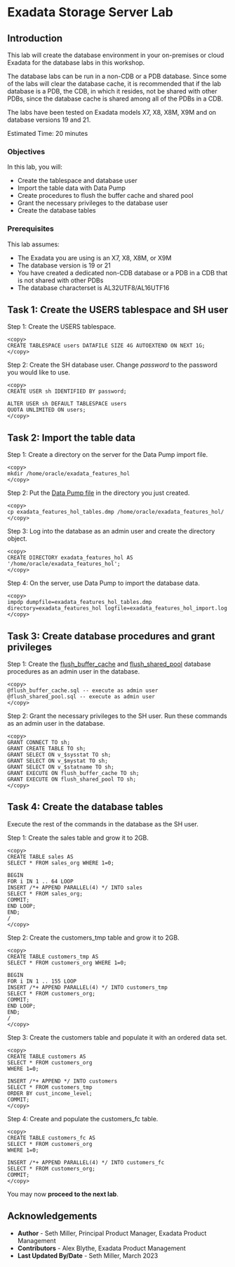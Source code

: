 # Exadata Storage Server Lab

## Introduction

This lab will create the database environment in your on-premises or cloud Exadata for the database labs in this workshop.

The database labs can be run in a non-CDB or a PDB database. Since some of the labs will clear the database cache, it is recommended that if the lab database is a PDB, the CDB, in which it resides, not be shared with other PDBs, since the database cache is shared among all of the PDBs in a CDB.

The labs have been tested on Exadata models X7, X8, X8M, X9M and on database versions 19 and 21.

Estimated Time: 20 minutes

### Objectives

In this lab, you will:
* Create the tablespace and database user
* Import the table data with Data Pump
* Create procedures to flush the buffer cache and shared pool
* Grant the necessary privileges to the database user
* Create the database tables

### Prerequisites

This lab assumes:
* The Exadata you are using is an X7, X8, X8M, or X9M
* The database version is 19 or 21
* You have created a dedicated non-CDB database or a PDB in a CDB that is not shared with other PDBs
* The database characterset is AL32UTF8/AL16UTF16

## Task 1: Create the USERS tablespace and SH user

Step 1: Create the USERS tablespace.
```text
<copy>
CREATE TABLESPACE users DATAFILE SIZE 4G AUTOEXTEND ON NEXT 1G;
</copy>
```

Step 2: Create the SH database user. Change <i>password</i> to the password you would like to use.
```text
<copy>
CREATE USER sh IDENTIFIED BY password;

ALTER USER sh DEFAULT TABLESPACE users
QUOTA UNLIMITED ON users;
</copy>
```

## Task 2: Import the table data

Step 1: Create a directory on the server for the Data Pump import file.
```text
<copy>
mkdir /home/oracle/exadata_features_hol
</copy>
```

Step 2: Put the [Data Pump file](https://github.com/oracle-livelabs/cloud-database-services/blob/main/exadata-features/prep/files/exadata_features_hol_tables.dmp) in the directory you just created.
```text
<copy>
cp exadata_features_hol_tables.dmp /home/oracle/exadata_features_hol/
</copy>
```

Step 3: Log into the database as an admin user and create the directory object.
```text
<copy>
CREATE DIRECTORY exadata_features_hol AS '/home/oracle/exadata_features_hol';
</copy>
```

Step 4: On the server, use Data Pump to import the database data.
```text
<copy>
impdp dumpfile=exadata_features_hol_tables.dmp directory=exadata_features_hol logfile=exadata_features_hol_import.log
</copy>
```

## Task 3: Create database procedures and grant privileges

Step 1: Create the [flush\_buffer\_cache](https://github.com/oracle-livelabs/cloud-database-services/blob/main/exadata-features/prep/files/flush_buffer_cache.sql) and [flush\_shared\_pool](https://github.com/oracle-livelabs/cloud-database-services/blob/main/exadata-features/prep/files/flush_shared_pool.sql) database procedures as an admin user in the database.
```text
<copy>
@flush_buffer_cache.sql -- execute as admin user
@flush_shared_pool.sql -- execute as admin user
</copy>
```

Step 2: Grant the necessary privileges to the SH user. Run these commands as an admin user in the database.
```text
<copy>
GRANT CONNECT TO sh;
GRANT CREATE TABLE TO sh;
GRANT SELECT ON v_$sysstat TO sh;
GRANT SELECT ON v_$mystat TO sh;
GRANT SELECT ON v_$statname TO sh;
GRANT EXECUTE ON flush_buffer_cache TO sh;
GRANT EXECUTE ON flush_shared_pool TO sh;
</copy>
```

## Task 4: Create the database tables

Execute the rest of the commands in the database as the SH user.

Step 1: Create the sales table and grow it to 2GB.
```text
<copy>
CREATE TABLE sales AS
SELECT * FROM sales_org WHERE 1=0;

BEGIN
FOR i IN 1 .. 64 LOOP
INSERT /*+ APPEND PARALLEL(4) */ INTO sales
SELECT * FROM sales_org;
COMMIT;
END LOOP;
END;
/
</copy>
```

Step 2: Create the customers_tmp table and grow it to 2GB.
```text
<copy>
CREATE TABLE customers_tmp AS
SELECT * FROM customers_org WHERE 1=0;

BEGIN
FOR i IN 1 .. 155 LOOP
INSERT /*+ APPEND PARALLEL(4) */ INTO customers_tmp
SELECT * FROM customers_org;
COMMIT;
END LOOP;
END;
/
</copy>
```

Step 3: Create the customers table and populate it with an ordered data set.
```text
<copy>
CREATE TABLE customers AS
SELECT * FROM customers_org
WHERE 1=0;

INSERT /*+ APPEND */ INTO customers
SELECT * FROM customers_tmp
ORDER BY cust_income_level;
COMMIT;
</copy>
```

Step 4: Create and populate the customers_fc table.
```text
<copy>
CREATE TABLE customers_fc AS
SELECT * FROM customers_org
WHERE 1=0;

INSERT /*+ APPEND PARALLEL(4) */ INTO customers_fc
SELECT * FROM customers_org;
COMMIT;
</copy>
```

You may now **proceed to the next lab**.

## Acknowledgements
* **Author** - Seth Miller, Principal Product Manager, Exadata Product Management
* **Contributors** - Alex Blythe, Exadata Product Management
* **Last Updated By/Date** - Seth Miller, March 2023